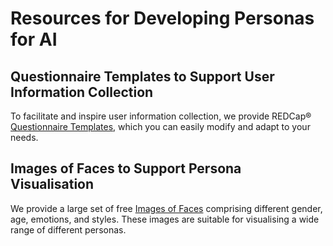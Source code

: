 
# Resources for Developing Personas for AI

## Questionnaire Templates to Support User Information Collection

To facilitate and inspire user information collection, we provide REDCap&reg; [Questionnaire Templates](https://github.com/human-centered-ai-lab/PERSONAS/tree/main/Resources/Questionaires), which you can easily modify and adapt to your needs.

## Images of Faces to Support Persona Visualisation

We provide a large set of free [Images of Faces](https://github.com/human-centered-ai-lab/PERSONAS/tree/main/Resources/Faces) comprising different gender, age, emotions, and styles. These images are suitable for visualising a wide range of different personas. 